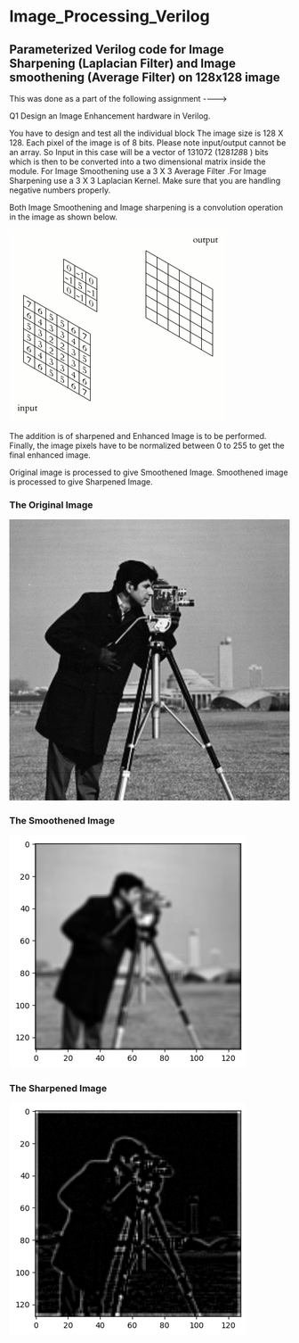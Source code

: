 # Image_Processing_Verilog
## Parameterized Verilog code for Image Sharpening (Laplacian Filter) and Image smoothening (Average Filter) on 128x128 image


This was done as a part of the following assignment ---->

Q1
Design an Image Enhancement hardware in Verilog. 

You have to design and test all the individual block
The image size is 128 X 128. Each pixel of the image is of 8 bits.
Please note input/output cannot be an array. So Input in this case will be a vector of 131072 (128*128*8 ) bits which is then to be converted into a two dimensional matrix inside the module. For Image Smoothening use a 3 X 3 Average Filter .For Image Sharpening use a 3 X 3 Laplacian Kernel. Make sure that you are handling negative numbers properly.

Both Image Smoothening and Image sharpening is a convolution operation in the image as shown below.

![alt-text](https://github.com/shubham-sai47/Image_Processing_Verilog/blob/main/Image_processing_verilog/2D_Convolution_Animation.gif?raw=true)

The addition is of sharpened and Enhanced Image is to be performed.
Finally, the image pixels have to be normalized between 0 to 255 to get the final enhanced image.

Original image is processed to give Smoothened Image.
Smoothened image is processed to give Sharpened Image.

### The Original Image
![alt text](https://github.com/shubham-sai47/Image_Processing_Verilog/blob/main/Image_processing_verilog/image_sharpen_verilog/cameraman512.jpg?raw=true)
### The Smoothened Image
![alt text](https://github.com/shubham-sai47/Image_Processing_Verilog/blob/main/Image_processing_verilog/image_smooth_verilog/main_smoothen.png?raw=true)
### The Sharpened Image
![alt text](https://github.com/shubham-sai47/Image_Processing_Verilog/blob/main/Image_processing_verilog/image_sharpen_verilog/sharpen_image.png?raw=true)
